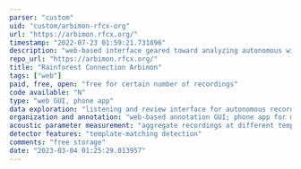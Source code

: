 ```yaml
---
parser: "custom"
uid: "custom/arbimon-rfcx-org"
url: "https://arbimon.rfcx.org/"
timestamp: "2022-07-23 01:59:21.731896"
description: "web-based interface geared toward analyzing autonomous wildlife survey data"
repo_url: "https://arbimon.rfcx.org/"
title: "Rainforest Connection Arbimon"
tags: ["web"]
paid, free, open: "free for certain number of recordings"
code available: "N"
type: "web GUI, phone app"
data exploration: "listening and review interface for autonomous recordings; create listening playlists"
organization and annotation: "web-based annotation GUI; phone app for managing recorder deployment; web uploader that supports many common recorder timestamp formats"
acoustic parameter measurement: "aggregate recordings at different temporal and spatial scales"
detector features: "template-matching detection"
comments: "free storage"
date: "2023-03-04 01:25:29.013957"
---
```

